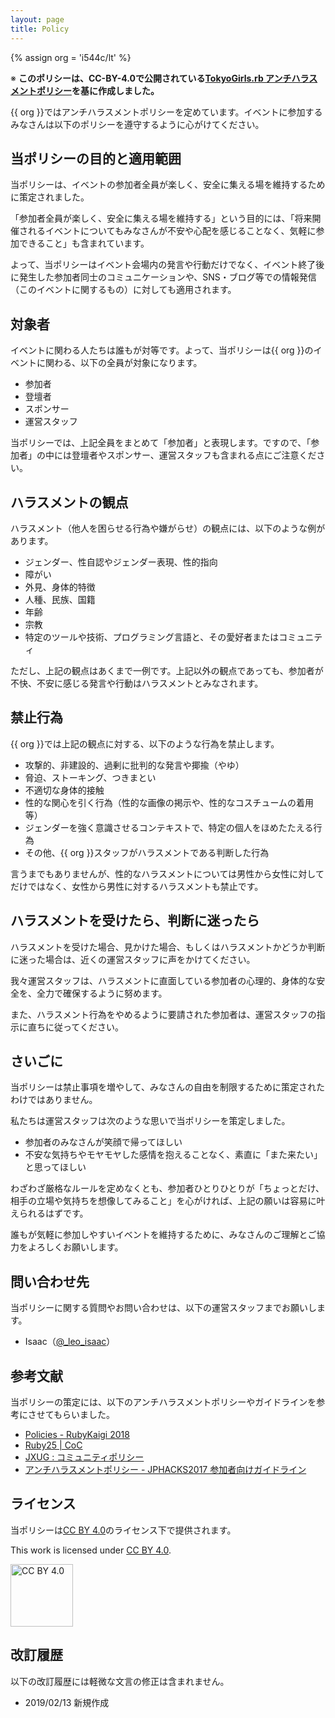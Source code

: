 ```yaml
---
layout: page
title: Policy
---
```


{% assign org = 'i544c/lt' %}

※ **このポリシーは、CC-BY-4.0で公開されている[TokyoGirls.rb アンチハラスメントポリシー](https://gist.github.com/JunichiIto/7a080f1cfb0ae27ef600c14b94a02db7)を基に作成しました。**

{{ org }}ではアンチハラスメントポリシーを定めています。イベントに参加するみなさんは以下のポリシーを遵守するように心がけてください。

## 当ポリシーの目的と適用範囲

当ポリシーは、イベントの参加者全員が楽しく、安全に集える場を維持するために策定されました。

「参加者全員が楽しく、安全に集える場を維持する」という目的には、「将来開催されるイベントについてもみなさんが不安や心配を感じることなく、気軽に参加できること」も含まれています。

よって、当ポリシーはイベント会場内の発言や行動だけでなく、イベント終了後に発生した参加者同士のコミュニケーションや、SNS・ブログ等での情報発信（このイベントに関するもの）に対しても適用されます。

## 対象者

イベントに関わる人たちは誰もが対等です。よって、当ポリシーは{{ org }}のイベントに関わる、以下の全員が対象になります。

- 参加者
- 登壇者
- スポンサー
- 運営スタッフ

当ポリシーでは、上記全員をまとめて「参加者」と表現します。ですので、「参加者」の中には登壇者やスポンサー、運営スタッフも含まれる点にご注意ください。

## ハラスメントの観点

ハラスメント（他人を困らせる行為や嫌がらせ）の観点には、以下のような例があります。

- ジェンダー、性自認やジェンダー表現、性的指向
- 障がい
- 外見、身体的特徴
- 人種、民族、国籍
- 年齢
- 宗教
- 特定のツールや技術、プログラミング言語と、その愛好者またはコミュニティ

ただし、上記の観点はあくまで一例です。上記以外の観点であっても、参加者が不快、不安に感じる発言や行動はハラスメントとみなされます。

## 禁止行為

{{ org }}では上記の観点に対する、以下のような行為を禁止します。

- 攻撃的、非建設的、過剰に批判的な発言や揶揄（やゆ）
- 脅迫、ストーキング、つきまとい
- 不適切な身体的接触
- 性的な関心を引く行為（性的な画像の掲示や、性的なコスチュームの着用等）
- ジェンダーを強く意識させるコンテキストで、特定の個人をほめたたえる行為
- その他、{{ org }}スタッフがハラスメントである判断した行為

言うまでもありませんが、性的なハラスメントについては男性から女性に対してだけではなく、女性から男性に対するハラスメントも禁止です。

## ハラスメントを受けたら、判断に迷ったら

ハラスメントを受けた場合、見かけた場合、もしくはハラスメントかどうか判断に迷った場合は、近くの運営スタッフに声をかけてください。

我々運営スタッフは、ハラスメントに直面している参加者の心理的、身体的な安全を、全力で確保するように努めます。

また、ハラスメント行為をやめるように要請された参加者は、運営スタッフの指示に直ちに従ってください。

## さいごに

当ポリシーは禁止事項を増やして、みなさんの自由を制限するために策定されたわけではありません。

私たちは運営スタッフは次のような思いで当ポリシーを策定しました。

- 参加者のみなさんが笑顔で帰ってほしい
- 不安な気持ちやモヤモヤした感情を抱えることなく、素直に「また来たい」と思ってほしい

わざわざ厳格なルールを定めなくとも、参加者ひとりひとりが「ちょっとだけ、相手の立場や気持ちを想像してみること」を心がければ、上記の願いは容易に叶えられるはずです。

誰もが気軽に参加しやすいイベントを維持するために、みなさんのご理解とご協力をよろしくお願いします。

## 問い合わせ先

当ポリシーに関する質問やお問い合わせは、以下の運営スタッフまでお願いします。

- Isaac（[@_leo_isaac](https://twitter.com/_leo_isaac)）

## 参考文献

当ポリシーの策定には、以下のアンチハラスメントポリシーやガイドラインを参考にさせてもらいました。

- [Policies \- RubyKaigi 2018](https://rubykaigi.org/2018/policies)
- [Ruby25 \| CoC](http://25.ruby.or.jp/coc.ja.html)
- [JXUG : コミュニティポリシー](http://jxug.org/policy.html)
- [アンチハラスメントポリシー \- JPHACKS2017 参加者向けガイドライン](https://jphacks.github.io/2017-guideline/anti-harassment/)

## ライセンス

当ポリシーは[CC BY 4.0](https://creativecommons.org/licenses/by/4.0/deed.ja)のライセンス下で提供されます。

This work is licensed under [CC BY 4.0](https://creativecommons.org/licenses/by/4.0/deed.en).

<img width="100" alt="CC BY 4.0" src="https://user-images.githubusercontent.com/1148320/52528111-d1924580-2d18-11e9-949e-9c0bd158a3f2.png">

## 改訂履歴

以下の改訂履歴には軽微な文言の修正は含まれません。

- 2019/02/13 新規作成
